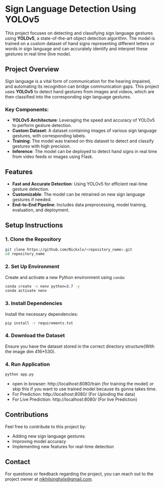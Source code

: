 # Sign Language Detection Using YOLOv5

This project focuses on detecting and classifying sign language gestures using **YOLOv5**, a state-of-the-art object detection algorithm. The model is trained on a custom dataset of hand signs representing different letters or words in sign language and can accurately identify and interpret these gestures in real time (live mode).

## Project Overview

Sign language is a vital form of communication for the hearing impaired, and automating its recognition can bridge communication gaps. This project uses **YOLOv5** to detect hand gestures from images and videos, which are then classified into the corresponding sign language gestures.

### Key Components:
- **YOLOv5 Architecture**: Leveraging the speed and accuracy of YOLOv5 to perform gesture detection.
- **Custom Dataset**: A dataset containing images of various sign language gestures, with corresponding labels.
- **Training**: The model was trained on this dataset to detect and classify gestures with high precision.
- **Inference**: The model can be deployed to detect hand signs in real time from video feeds or images using Flask.

## Features

- **Fast and Accurate Detection**: Using YOLOv5 for efficient real-time gesture detection.
- **Customizable**: The model can be retrained on new sign language gestures if needed.
- **End-to-End Pipeline**: Includes data preprocessing, model training, evaluation, and deployment.

## Setup Instructions

### 1. Clone the Repository
```bash
git clone https://github.com/Nickxlx/<repository_name>.git
cd repository_name
```

### 2. Set Up Environment
Create and activate a new Python environment using `conda`:
```bash
conda create -n nenv python=3.7 -y
conda activate nenv
```

### 3. Install Dependencies
Install the necessary dependencies:
```bash
pip install -r requirements.txt
```

### 4. Download the Dataset
Ensure you have the dataset stored in the correct directory structure(With the image dim 416*530).

### 4. Run Application
```bash
python app.py
```
- open in browser: http://localhost:8080/train (for training the model) or skip this if you want to use trained model because its gonna takes time.
- For Prediction: http://localhost:8080/ (For Uploding the data)
- For Live Prediction: http://localhost:8080/ (For live Prediction)


## Contributions

Feel free to contribute to this project by:
- Adding new sign language gestures
- Improving model accuracy
- Implementing new features for real-time detection

## Contact

For questions or feedback regarding the project, you can reach out to the project owner at [nikhilsinghxlx@gmail.com](mailto:nikhilsinghxlx@gmail.com).


